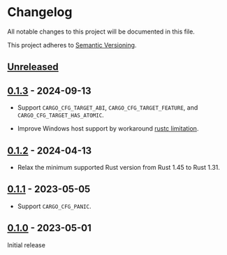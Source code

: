 # Changelog

All notable changes to this project will be documented in this file.

This project adheres to [Semantic Versioning](https://semver.org).

<!--
Note: In this file, do not use the hard wrap in the middle of a sentence for compatibility with GitHub comment style markdown rendering.
-->

## [Unreleased]

## [0.1.3] - 2024-09-13

- Support `CARGO_CFG_TARGET_ABI`, `CARGO_CFG_TARGET_FEATURE`, and `CARGO_CFG_TARGET_HAS_ATOMIC`.

- Improve Windows host support by workaround [rustc limitation](https://github.com/rust-lang/rust/issues/75075).

## [0.1.2] - 2024-04-13

- Relax the minimum supported Rust version from Rust 1.45 to Rust 1.31.

## [0.1.1] - 2023-05-05

- Support `CARGO_CFG_PANIC`.

## [0.1.0] - 2023-05-01

Initial release

[Unreleased]: https://github.com/taiki-e/build-context/compare/v0.1.3...HEAD
[0.1.3]: https://github.com/taiki-e/build-context/compare/v0.1.2...v0.1.3
[0.1.2]: https://github.com/taiki-e/build-context/compare/v0.1.1...v0.1.2
[0.1.1]: https://github.com/taiki-e/build-context/compare/v0.1.0...v0.1.1
[0.1.0]: https://github.com/taiki-e/build-context/releases/tag/v0.1.0
